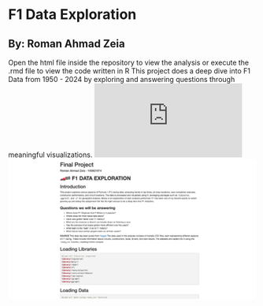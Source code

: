 # F1 Data Exploration
## By: Roman Ahmad Zeia
Open the html file inside the repository to view the analysis or execute the .rmd file to view the code written in R 
This project does a deep dive into F1 Data from 1950 - 2024 by exploring and answering questions through meaningful visualizations.
![Click here to check it out](https://roman-ahmadzeia.github.io/f1-data-exploration/index.html)
![Sneak Peek](f1-screenshot.png)
